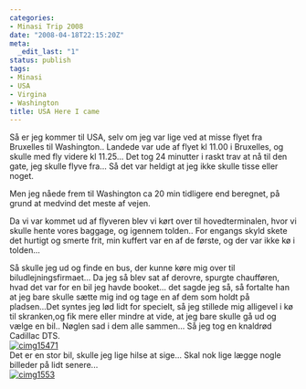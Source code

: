 ```yaml
---
categories:
- Minasi Trip 2008
date: "2008-04-18T22:15:20Z"
meta:
  _edit_last: "1"
status: publish
tags:
- Minasi
- USA
- Virgina
- Washington
title: USA Here I came
---
```

Så er jeg kommer til USA, selv om jeg var lige ved at misse flyet fra Bruxelles til Washington.. Landede var ude af flyet kl 11.00 i Bruxelles, og skulle med fly videre kl 11.25... Det tog 24 minutter i raskt trav at nå til den gate, jeg skulle flyve fra... Så det var heldigt at jeg ikke skulle tisse eller noget.

Men jeg nåede frem til Washington ca 20 min tidligere end beregnet, på grund at medvind det meste af vejen.

Da vi var kommet ud af flyveren blev vi kørt over til hovedterminalen, hvor vi skulle hente vores baggage, og igennem tolden.. For engangs skyld skete det hurtigt og smerte frit, min kuffert var en af de første, og der var ikke kø i tolden...

Så skulle jeg ud og finde en bus, der kunne køre mig over til biludlejningsfirmaet... Da jeg så blev sat af derovre, spurgte chaufføren, hvad det var for en bil jeg havde booket... det sagde jeg så, så fortalte han at jeg bare skulle sætte mig ind og tage en af dem som holdt på pladsen...Det syntes jeg lød lidt for specielt, så jeg stillede mig alligevel i kø til skranken,og fik mere eller mindre at vide, at jeg bare skulle gå ud og vælge en bil.. Nøglen sad i dem alle sammen... Så jeg tog en knaldrød Cadillac DTS.  
[![](/assets/images/cimg15471-300x225.jpg "cimg15471")](http://www.xipher.dk/assets/images/uploads/cimg15471.jpg)  
Det er en stor bil, skulle jeg lige hilse at sige... Skal nok lige lægge nogle billeder på lidt senere...  
[![](/assets/images/cimg1553-300x225.jpg "cimg1553")](http://www.xipher.dk/assets/images/uploads/cimg1553.jpg)

